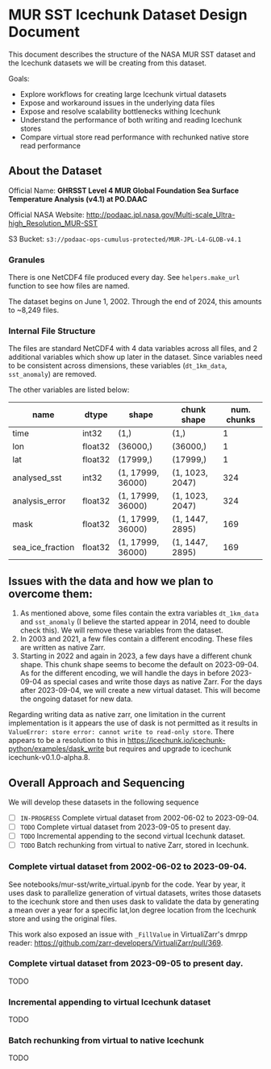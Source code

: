 # MUR SST Icechunk Dataset Design Document

This document describes the structure of the NASA MUR SST dataset and the Icechunk datasets we will be creating from this dataset.

Goals:

- Explore workflows for creating large Icechunk virtual datasets
- Expose and workaround issues in the underlying data files
- Expose and resolve scalability bottlenecks withing Icechunk
- Understand the performance of both writing and reading Icechunk stores
- Compare virtual store read performance with rechunked native store read performance

## About the Dataset

Official Name: **GHRSST Level 4 MUR Global Foundation Sea Surface Temperature Analysis (v4.1) at PO.DAAC**

Official NASA Website: http://podaac.jpl.nasa.gov/Multi-scale_Ultra-high_Resolution_MUR-SST

S3 Bucket: `s3://podaac-ops-cumulus-protected/MUR-JPL-L4-GLOB-v4.1`

### Granules

There is one NetCDF4 file produced every day. See `helpers.make_url` function to see how files are named.

The dataset begins on June 1, 2002. Through the end of 2024, this amounts to ~8,249 files.

### Internal File Structure

The files are standard NetCDF4 with 4 data variables across all files, and 2 additional variables which show up later in the dataset. Since variables need to be consistent across dimensions, these variables (`dt_1km_data`, `sst_anomaly`) are removed.

The other variables are listed below:

| name             | dtype   | shape             | chunk shape     | num. chunks |
| ---------------- | ------- | ----------------- | --------------- | ----------- |
| time             | int32   | (1,)              | (1,)            | 1           |
| lon              | float32 | (36000,)          | (36000,)        | 1           |
| lat              | float32 | (17999,)          | (17999,)        | 1           |
| analysed_sst     | int32   | (1, 17999, 36000) | (1, 1023, 2047) | 324         |
| analysis_error   | float32 | (1, 17999, 36000) | (1, 1023, 2047) | 324         |
| mask             | float32 | (1, 17999, 36000) | (1, 1447, 2895) | 169         |
| sea_ice_fraction | float32 | (1, 17999, 36000) | (1, 1447, 2895) | 169         |

## Issues with the data and how we plan to overcome them:

1. As mentioned above, some files contain the extra variables `dt_1km_data` and `sst_anomaly` (I believe the started appear in 2014, need to double check this). We will remove these variables from the dataset.
2. In 2003 and 2021, a few files contain a different encoding. These files are written as native Zarr.
3. Starting in 2022 and again in 2023, a few days have a different chunk shape. This chunk shape seems to become the default on 2023-09-04. As for the different encoding, we will handle the days in before 2023-09-04 as special cases and write those days as native Zarr. For the days after 2023-09-04, we will create a new virtual dataset. This will become the ongoing dataset for new data.

Regarding writing data as native zarr, one limitation in the current implementation is it appears the use of dask is not permitted as it results in `ValueError: store error: cannot write to read-only store`. There appears to be a resolution to this in https://icechunk.io/icechunk-python/examples/dask_write but requires and upgrade to icechunk icechunk-v0.1.0-alpha.8.

## Overall Approach and Sequencing

We will develop these datasets in the following sequence

- [ ] `IN-PROGRESS` Complete virtual dataset from 2002-06-02 to 2023-09-04.
- [ ] `TODO` Complete virtual dataset from 2023-09-05 to present day.
- [ ] `TODO` Incremental appending to the second virtual Icechunk dataset.
- [ ] `TODO` Batch rechunking from virtual to native Zarr, stored in Icechunk.

### Complete virtual dataset from 2002-06-02 to 2023-09-04.

See notebooks/mur-sst/write_virtual.ipynb for the code. Year by year, it uses dask to parallelize generation of virtual datasets, writes those datasets to the icechunk store and then uses dask to validate the data by generating a mean over a year for a specific lat,lon degree location from the Icechunk store and using the original files.

This work also exposed an issue with `_FillValue` in VirtualiZarr's dmrpp reader: https://github.com/zarr-developers/VirtualiZarr/pull/369.

### Complete virtual dataset from 2023-09-05 to present day.

TODO

### Incremental appending to virtual Icechunk dataset

TODO

### Batch rechunking from virtual to native Icechunk

TODO

